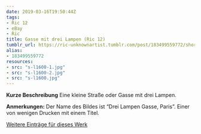 ```yaml
---
date: 2019-03-16T19:50:44Z
tags:
- Ric 12
- eBay
- Ric
title: Gasse mit drei Lampen (Ric 12)
tumblr_url: https://ric-unknownartist.tumblr.com/post/183499559772/short-description-alley-with-three-lamps-notes
alias:
- 183499559772
resources:
- src: "s-l1600-1.jpg"
- src: "s-l1600-2.jpg"
- src: "s-l1600.jpg"
---
```


**Kurze Beschreibung** Eine kleine Straße oder Gasse mit drei Lampen.

**Anmerkungen:** Der Name des Bildes ist “Drei Lampen Gasse, Paris”. Einer von wenigen Drucken mit einem Titel.

[Weitere Einträge für dieses Werk](/de/tags/ric-12)
